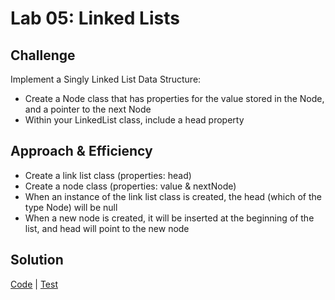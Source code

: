# Lab 05: Linked Lists

## Challenge
Implement a Singly Linked List Data Structure:
- Create a Node class that has properties for the value stored in the Node, and a pointer to the next Node
- Within your LinkedList class, include a head property

## Approach & Efficiency
- Create a link list class (properties: head)
- Create a node class (properties: value & nextNode)
- When an instance of the link list class is created, the head (which of the type Node) will be null
- When a new node is created, it will be inserted at the beginning of the list, and head will point to the new node

## Solution
[Code]() | [Test]()